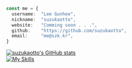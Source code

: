 ```typescript
const me = {
  username:  "Lee Gunhee",
  nickname:  "suzukaotto",
  website:   "Comming soon . . .",
  github:    "https://github.com/suzukaotto",
  email:     "me@szk.kr",
}
```

[![suzukaotto's GitHub stats](https://github-readme-stats.vercel.app/api?username=suzukaotto&hide=stars,issues)](https://github.com/anuraghazra/github-readme-stats)<br>
[![My Skills](https://skillicons.dev/icons?i=cpp,cs,dotnet,unity,arduino,raspberrypi)](https://skillicons.dev)<br>
